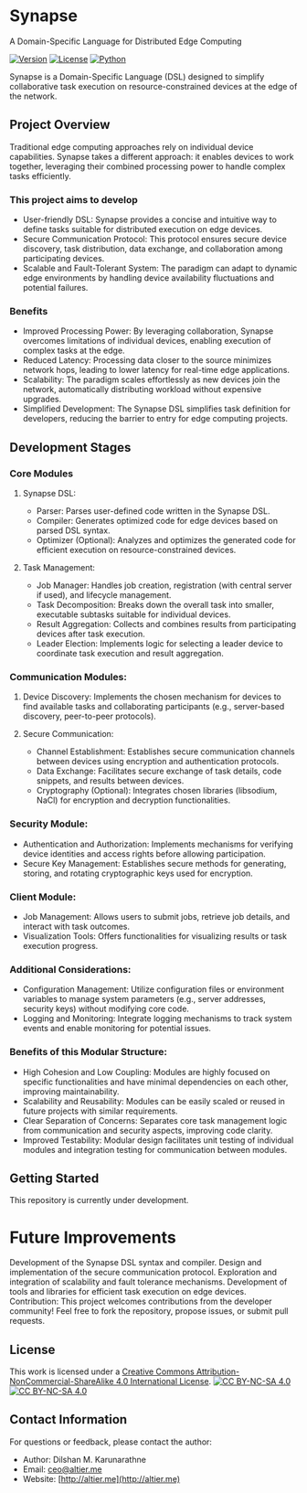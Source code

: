 # Synapse
A Domain-Specific Language for Distributed Edge Computing

[![Version](https://img.shields.io/badge/version-0.1-brightgreen.svg)](https://pypi.org/project/ad-topic-recommender/)
[![License](https://img.shields.io/badge/license-CC%20BY--NC--SA%204.0-blue.svg)](https://creativecommons.org/licenses/by-nc-sa/4.0/)
[![Python](https://img.shields.io/badge/python-3.11-blue.svg)](https://www.python.org/downloads/)

[//]: # ([![Build Status]&#40;https://travis-ci.com/dilshan/synapse.svg?branch=main&#41;]&#40;https://travis-ci.com/dilshan/synapse&#41;)

Synapse is a Domain-Specific Language (DSL) designed to simplify collaborative task execution on resource-constrained 
devices at the edge of the network.

## Project Overview

Traditional edge computing approaches rely on individual device capabilities. Synapse takes a different approach: 
it enables devices to work together, leveraging their combined processing power to handle complex tasks efficiently.

### This project aims to develop

- User-friendly DSL: Synapse provides a concise and intuitive way to define tasks suitable for distributed execution on 
edge devices.
- Secure Communication Protocol: This protocol ensures secure device discovery, task distribution, data exchange, and 
collaboration among participating devices.
- Scalable and Fault-Tolerant System: The paradigm can adapt to dynamic edge environments by handling device 
availability fluctuations and potential failures.

### Benefits

- Improved Processing Power: By leveraging collaboration, Synapse overcomes limitations of individual devices, enabling 
execution of complex tasks at the edge.
- Reduced Latency: Processing data closer to the source minimizes network hops, leading to lower latency for real-time 
edge applications.
- Scalability: The paradigm scales effortlessly as new devices join the network, automatically distributing workload 
without expensive upgrades.
- Simplified Development: The Synapse DSL simplifies task definition for developers, reducing the barrier to entry for 
edge computing projects.

## Development Stages 

### Core Modules

1. Synapse DSL:
    - Parser: Parses user-defined code written in the Synapse DSL.
    - Compiler: Generates optimized code for edge devices based on parsed DSL syntax.
    - Optimizer (Optional): Analyzes and optimizes the generated code for efficient execution on resource-constrained devices.

2. Task Management:
    - Job Manager: Handles job creation, registration (with central server if used), and lifecycle management.
    - Task Decomposition: Breaks down the overall task into smaller, executable subtasks suitable for individual devices.
    - Result Aggregation: Collects and combines results from participating devices after task execution.
    - Leader Election: Implements logic for selecting a leader device to coordinate task execution and result aggregation.

### Communication Modules:

1. Device Discovery:
Implements the chosen mechanism for devices to find available tasks and collaborating participants (e.g., server-based 
discovery, peer-to-peer protocols).

2. Secure Communication:
    - Channel Establishment: Establishes secure communication channels between devices using encryption and 
   authentication protocols.
    - Data Exchange: Facilitates secure exchange of task details, code snippets, and results between devices.
    - Cryptography (Optional): Integrates chosen libraries (libsodium, NaCl) for encryption and decryption 
    functionalities.

### Security Module:

- Authentication and Authorization: Implements mechanisms for verifying device identities and access rights before allowing participation.
- Secure Key Management: Establishes secure methods for generating, storing, and rotating cryptographic keys used for encryption.

### Client Module:

- Job Management: Allows users to submit jobs, retrieve job details, and interact with task outcomes.
- Visualization Tools: Offers functionalities for visualizing results or task execution progress.

### Additional Considerations:

- Configuration Management: Utilize configuration files or environment variables to manage system parameters (e.g., server addresses, security keys) without modifying core code.
- Logging and Monitoring: Integrate logging mechanisms to track system events and enable monitoring for potential issues.

### Benefits of this Modular Structure:

- High Cohesion and Low Coupling: Modules are highly focused on specific functionalities and have minimal dependencies on each other, improving maintainability.
- Scalability and Reusability: Modules can be easily scaled or reused in future projects with similar requirements.
- Clear Separation of Concerns: Separates core task management logic from communication and security aspects, improving code clarity.
- Improved Testability: Modular design facilitates unit testing of individual modules and integration testing for communication between modules.

## Getting Started

This repository is currently under development.

# Future Improvements

Development of the Synapse DSL syntax and compiler.
Design and implementation of the secure communication protocol.
Exploration and integration of scalability and fault tolerance mechanisms.
Development of tools and libraries for efficient task execution on edge devices.
Contribution:
This project welcomes contributions from the developer community! Feel free to fork the repository, propose issues, or submit pull requests.

## License

This work is licensed under a
[Creative Commons Attribution-NonCommercial-ShareAlike 4.0 International License][cc-by-nc-sa].
[![CC BY-NC-SA 4.0][cc-by-nc-sa-shield]][cc-by-nc-sa]  
[![CC BY-NC-SA 4.0][cc-by-nc-sa-image]][cc-by-nc-sa] 

[cc-by-nc-sa]: http://creativecommons.org/licenses/by-nc-sa/4.0/
[cc-by-nc-sa-image]: https://licensebuttons.net/l/by-nc-sa/4.0/88x31.png
[cc-by-nc-sa-shield]: https://img.shields.io/badge/License-CC%20BY--NC--SA%204.0-lightgrey.svg

## Contact Information

For questions or feedback, please contact the author:

- Author: Dilshan M. Karunarathne
- Email: ceo@altier.me
- Website: [http://altier.me](http://altier.me)
